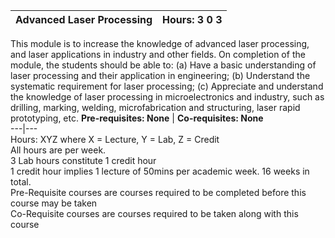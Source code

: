 **Advanced Laser Processing** | **Hours: 3 0 3**  
---|---  
This module is to increase the knowledge of advanced laser processing, and laser applications in industry and other fields. On completion of the module, the students should be able to: (a) Have a basic understanding of laser processing and their application in engineering; (b) Understand the systematic requirement for laser processing; (c) Appreciate and understand the knowledge of laser processing in microelectronics and industry, such as drilling, marking, welding, microfabrication and structuring, laser rapid prototyping, etc.
**Pre-requisites: None** | **Co-requisites: None**  
---|---  
Hours: XYZ where X = Lecture, Y = Lab, Z = Credit  
All hours are per week.  
3 Lab hours constitute 1 credit hour  
1 credit hour implies 1 lecture of 50mins per academic week. 16 weeks in total.  
Pre-Requisite courses are courses required to be completed before this course may be taken  
Co-Requisite courses are courses required to be taken along with this course
